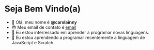 # Seja Bem Vindo(a)
- 👋 Olá, meu nome é **@carolainny**
- 😳 Meu email de contato é [email](carolainny.rodrigues@escola.pr.gov.br)
- 👀 Eu estou interressado em aprender a programar novas linguagens.
- 🌱 Eu estou aprendendo a programar recentemente a linguagem de JavaScript e Scratch.
